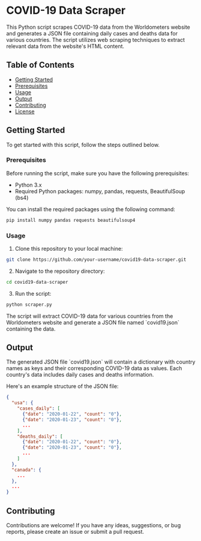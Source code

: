 # COVID-19 Data Scraper

This Python script scrapes COVID-19 data from the Worldometers website and generates a JSON file containing daily cases and deaths data for various countries. The script utilizes web scraping techniques to extract relevant data from the website's HTML content.

## Table of Contents

- [Getting Started](#getting-started)
- [Prerequisites](#prerequisites)
- [Usage](#usage)
- [Output](#output)
- [Contributing](#contributing)
- [License](#license)

## Getting Started

To get started with this script, follow the steps outlined below.

### Prerequisites

Before running the script, make sure you have the following prerequisites:

- Python 3.x
- Required Python packages: numpy, pandas, requests, BeautifulSoup (bs4)

You can install the required packages using the following command:

```bash
pip install numpy pandas requests beautifulsoup4
```

### Usage

1. Clone this repository to your local machine:

```bash
git clone https://github.com/your-username/covid19-data-scraper.git
```

2. Navigate to the repository directory:

```bash
cd covid19-data-scraper
```

3. Run the script:

```bash
python scraper.py
```

The script will extract COVID-19 data for various countries from the Worldometers website and generate a JSON file named \`covid19.json\` containing the data.

## Output

The generated JSON file \`covid19.json\` will contain a dictionary with country names as keys and their corresponding COVID-19 data as values. Each country's data includes daily cases and deaths information.

Here's an example structure of the JSON file:

```json
{
  "usa": {
    "cases_daily": [
      {"date": "2020-01-22", "count": "0"},
      {"date": "2020-01-23", "count": "0"},
      ...
    ],
    "deaths_daily": [
      {"date": "2020-01-22", "count": "0"},
      {"date": "2020-01-23", "count": "0"},
      ...
    ]
  },
  "canada": {
    ...
  },
  ...
}
```

## Contributing

Contributions are welcome! If you have any ideas, suggestions, or bug reports, please create an issue or submit a pull request.
